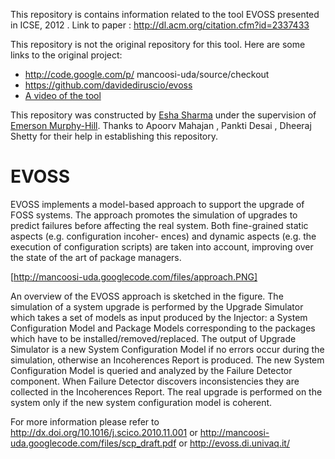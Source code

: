 This repository is contains information related to the tool EVOSS presented in ICSE, 2012 . Link to paper : http://dl.acm.org/citation.cfm?id=2337433

This repository is not the original repository for this tool. Here are some links to the original project:
* http://code.google.com/p/ mancoosi-uda/source/checkout
* https://github.com/davidediruscio/evoss
* [A video of the tool](http://www.di.univaq.it/diruscio/sites/evoss/docs/video.htm)

This repository was constructed by [Esha Sharma](https://github.com/eshasharma) under the supervision of [Emerson Murphy-Hill](https://github.com/CaptainEmerson). Thanks to Apoorv Mahajan , Pankti Desai , Dheeraj Shetty for their help in establishing this repository.



# EVOSS

EVOSS implements a model-based approach to support the upgrade of FOSS
systems. The approach promotes the simulation of upgrades to predict failures before
affecting the real system. Both fine-grained static aspects (e.g. configuration incoher-
ences) and dynamic aspects (e.g. the execution of configuration scripts) are taken into
account, improving over the state of the art of package managers. 

[http://mancoosi-uda.googlecode.com/files/approach.PNG]


An overview of the EVOSS approach is sketched in the figure. The simulation of a system upgrade is performed by the Upgrade Simulator which takes a set of models as input produced
by the Injector: a System Configuration Model and Package Models corresponding to
the packages which have to be installed/removed/replaced. The output of Upgrade Simulator is a new System Configuration Model if no errors occur during the simulation,
otherwise an Incoherences Report is produced. The new System Configuration Model is
queried and analyzed by the Failure Detector component. When Failure Detector discovers inconsistencies they are collected in the Incoherences Report. The real upgrade is
performed on the system only if the new system configuration model is coherent.

For more information please refer to http://dx.doi.org/10.1016/j.scico.2010.11.001 or http://mancoosi-uda.googlecode.com/files/scp_draft.pdf or http://evoss.di.univaq.it/

